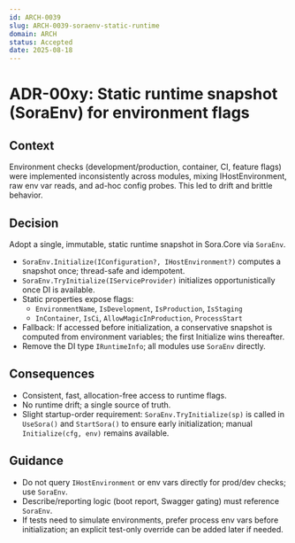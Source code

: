 ```yaml
---
id: ARCH-0039
slug: ARCH-0039-soraenv-static-runtime
domain: ARCH
status: Accepted
date: 2025-08-18
---
```


# ADR-00xy: Static runtime snapshot (SoraEnv) for environment flags

## Context
Environment checks (development/production, container, CI, feature flags) were implemented inconsistently across modules, mixing IHostEnvironment, raw env var reads, and ad-hoc config probes. This led to drift and brittle behavior.

## Decision
Adopt a single, immutable, static runtime snapshot in Sora.Core via `SoraEnv`.

- `SoraEnv.Initialize(IConfiguration?, IHostEnvironment?)` computes a snapshot once; thread-safe and idempotent.
- `SoraEnv.TryInitialize(IServiceProvider)` initializes opportunistically once DI is available.
- Static properties expose flags:
  - `EnvironmentName`, `IsDevelopment`, `IsProduction`, `IsStaging`
  - `InContainer`, `IsCi`, `AllowMagicInProduction`, `ProcessStart`
- Fallback: If accessed before initialization, a conservative snapshot is computed from environment variables; the first Initialize wins thereafter.
- Remove the DI type `IRuntimeInfo`; all modules use `SoraEnv` directly.

## Consequences
- Consistent, fast, allocation-free access to runtime flags.
- No runtime drift; a single source of truth.
- Slight startup-order requirement: `SoraEnv.TryInitialize(sp)` is called in `UseSora()` and `StartSora()` to ensure early initialization; manual `Initialize(cfg, env)` remains available.

## Guidance
- Do not query `IHostEnvironment` or env vars directly for prod/dev checks; use `SoraEnv`.
- Describe/reporting logic (boot report, Swagger gating) must reference `SoraEnv`.
- If tests need to simulate environments, prefer process env vars before initialization; an explicit test-only override can be added later if needed.

